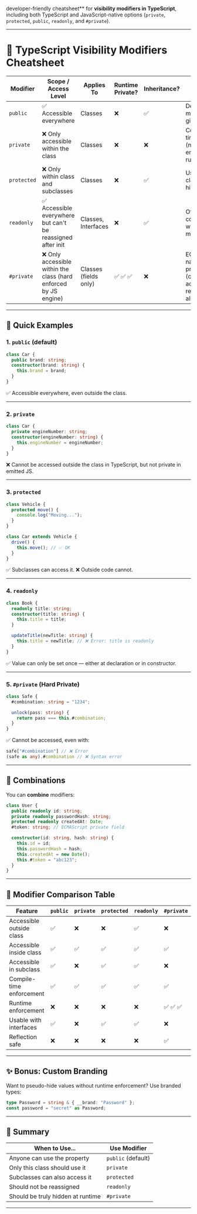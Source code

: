 
 developer-friendly cheatsheet** for **visibility modifiers in TypeScript**, including both TypeScript and JavaScript-native options (`private`, `protected`, `public`, `readonly`, and `#private`).

---

# 🧾 TypeScript Visibility Modifiers Cheatsheet

|Modifier|Scope / Access Level|Applies To|Runtime Private?|Inheritance?|Notes|
|---|---|---|---|---|---|
|`public`|✅ Accessible everywhere|Classes|❌|✅|Default if no modifier is given|
|`private`|❌ Only accessible within the class|Classes|❌|❌|Compile-time only (not enforced at runtime)|
|`protected`|❌ Only within class and subclasses|Classes|❌|✅|Useful in class hierarchies|
|`readonly`|✅ Accessible everywhere but can't be reassigned after init|Classes, Interfaces|❌|✅|Often combined with other modifiers|
|`#private`|❌ Only accessible within the class (hard enforced by JS engine)|Classes (fields only)|✅ ✅ ✅|❌|ECMAScript-native private field (cannot be accessed or reflected at all)|

---

## 🧠 Quick Examples

### 1. `public` (default)

```ts
class Car {
  public brand: string;
  constructor(brand: string) {
    this.brand = brand;
  }
}
```

✅ Accessible everywhere, even outside the class.

---

### 2. `private`

```ts
class Car {
  private engineNumber: string;
  constructor(engineNumber: string) {
    this.engineNumber = engineNumber;
  }
}
```

❌ Cannot be accessed outside the class in TypeScript, but not private in emitted JS.

---

### 3. `protected`

```ts
class Vehicle {
  protected move() {
    console.log("Moving...");
  }
}

class Car extends Vehicle {
  drive() {
    this.move(); // ✅ OK
  }
}
```

✅ Subclasses can access it. ❌ Outside code cannot.

---

### 4. `readonly`

```ts
class Book {
  readonly title: string;
  constructor(title: string) {
    this.title = title;
  }

  updateTitle(newTitle: string) {
    this.title = newTitle; // ❌ Error: title is readonly
  }
}
```

✅ Value can only be set once — either at declaration or in constructor.

---

### 5. `#private` (Hard Private)

```ts
class Safe {
  #combination: string = "1234";

  unlock(pass: string) {
    return pass === this.#combination;
  }
}
```

✅ Cannot be accessed, even with:

```ts
safe["#combination"] // ❌ Error
(safe as any).#combination // ❌ Syntax error
```

---

## 🔁 Combinations

You can **combine** modifiers:

```ts
class User {
  public readonly id: string;
  private readonly passwordHash: string;
  protected readonly createdAt: Date;
  #token: string; // ECMAScript private field

  constructor(id: string, hash: string) {
    this.id = id;
    this.passwordHash = hash;
    this.createdAt = new Date();
    this.#token = "abc123";
  }
}
```

---

## 🧮 Modifier Comparison Table

|Feature|`public`|`private`|`protected`|`readonly`|`#private`|
|---|---|---|---|---|---|
|Accessible outside class|✅|❌|❌|✅|❌|
|Accessible inside class|✅|✅|✅|✅|✅|
|Accessible in subclass|✅|❌|✅|✅|❌|
|Compile-time enforcement|✅|✅|✅|✅|✅|
|Runtime enforcement|❌|❌|❌|❌|✅ ✅ ✅|
|Usable with interfaces|✅|❌|✅|✅|❌|
|Reflection safe|❌|❌|❌|❌|✅|

---

## ✨ Bonus: Custom Branding

Want to pseudo-hide values without runtime enforcement? Use branded types:

```ts
type Password = string & { __brand: "Password" };
const password = "secret" as Password;
```

---

## 💬 Summary

|When to Use...|Use Modifier|
|---|---|
|Anyone can use the property|`public` (default)|
|Only this class should use it|`private`|
|Subclasses can also access it|`protected`|
|Should not be reassigned|`readonly`|
|Should be truly hidden at runtime|`#private`|

---
